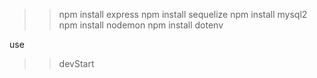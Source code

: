 >>npm install express
>>npm install sequelize
>>npm install mysql2
>>npm install nodemon
>>npm install dotenv

use
>>devStart